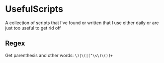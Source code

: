 # UsefulScripts
 A collection of scripts that I've found or written that I use either daily or are just too useful to get rid off

## Regex

Get parenthesis and other words: `\)|\(|[^\s\)\()]+`
